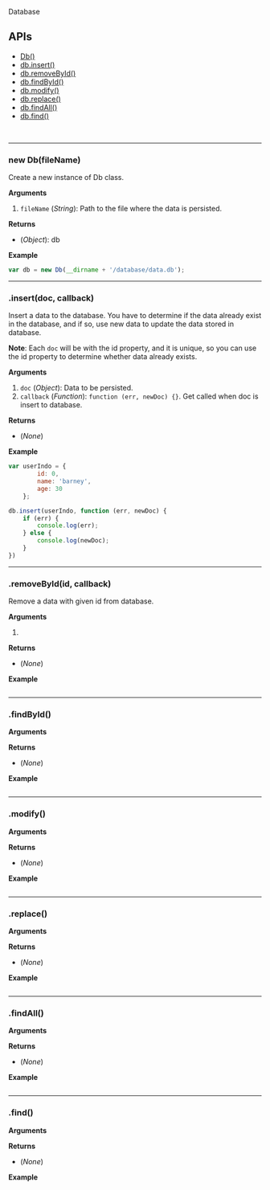 Database

<a name="APIs"></a>
## APIs

* [Db()](#API_Db)
* [db.insert()](#API_insert)
* [db.removeById()](#API_removeById)
* [db.findById()](#API_findById)
* [db.modify()](#API_modify)
* [db.replace()](#API_replace)
* [db.findAll()](#API_findAll)
* [db.find()](#API_find)

<br />

*************************************************
<a name="API_Db"></a>  
### new Db(fileName)  

Create a new instance of Db class.

**Arguments**  

1. `fileName` (*String*): Path to the file where the data is persisted.

**Returns**  

- (*Object*): db

**Example**  

```js
var db = new Db(__dirname + '/database/data.db');
```

*************************************************
<a name="API_insert"></a>  
### .insert(doc, callback)  

Insert a data to the database. You have to determine if the data already exist in the database, and if so, use new data to update the data stored in database.

**Note**: Each `doc` will be with the id property, and it is unique, so you can use the id property to determine whether data already exists.

**Arguments**  

1. `doc` (*Object*): Data to be persisted.
2. `callback` (*Function*): `function (err, newDoc) {}`. Get called when doc is insert to database.

**Returns**  

- (*None*)

**Example**  

```js
var userIndo = {
        id: 0,
        name: 'barney',
        age: 30
    };

db.insert(userIndo, function (err, newDoc) {
    if (err) {
        console.log(err);
    } else {
        console.log(newDoc);
    }
})
```

*************************************************
<a name="API_removeById"></a>  
### .removeById(id, callback)  

Remove a data with given id from database.

**Arguments**  

1.

**Returns**  

- (*None*)

**Example**  

```js

```

*************************************************
<a name="API_findById"></a>  
### .findById()  



**Arguments**  


**Returns**  

- (*None*)

**Example**  

```js

```

*************************************************
<a name="API_modify"></a>  
### .modify()  



**Arguments**  


**Returns**  

- (*None*)

**Example**  

```js

```

*************************************************
<a name="API_replace"></a>  
### .replace()  



**Arguments**  


**Returns**  

- (*None*)

**Example**  

```js

```

*************************************************
<a name="API_findAll"></a>  
### .findAll()  



**Arguments**  


**Returns**  

- (*None*)

**Example**  

```js

```

*************************************************
<a name="API_find"></a>  
### .find()  



**Arguments**  


**Returns**  

- (*None*)

**Example**  

```js

```